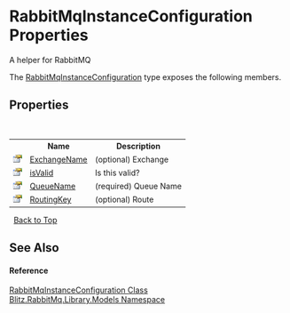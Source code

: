 # RabbitMqInstanceConfiguration Properties
A helper for RabbitMQ 

The <a href="bc1ca943-d40a-1fc4-5ffa-53d98b488acf.md">RabbitMqInstanceConfiguration</a> type exposes the following members.


## Properties
&nbsp;<table><tr><th></th><th>Name</th><th>Description</th></tr><tr><td>![Public property](media/pubproperty.gif "Public property")</td><td><a href="e3aef515-d668-9ad7-34b5-19669101b897.md">ExchangeName</a></td><td>
(optional) Exchange</td></tr><tr><td>![Public property](media/pubproperty.gif "Public property")</td><td><a href="fa5341b0-da95-e287-05c8-19f739160dbc.md">isValid</a></td><td>
Is this valid?</td></tr><tr><td>![Public property](media/pubproperty.gif "Public property")</td><td><a href="12eafb03-a388-1106-0187-317c54a0ad9b.md">QueueName</a></td><td>
(required) Queue Name</td></tr><tr><td>![Public property](media/pubproperty.gif "Public property")</td><td><a href="74d879fd-aea3-a704-a17d-cc8c9ce0b327.md">RoutingKey</a></td><td>
(optional) Route</td></tr></table>&nbsp;
<a href="#rabbitmqinstanceconfiguration-properties">Back to Top</a>

## See Also


#### Reference
<a href="bc1ca943-d40a-1fc4-5ffa-53d98b488acf.md">RabbitMqInstanceConfiguration Class</a><br /><a href="bb73495b-4531-c442-c903-5f85788dac41.md">Blitz.RabbitMq.Library.Models Namespace</a><br />